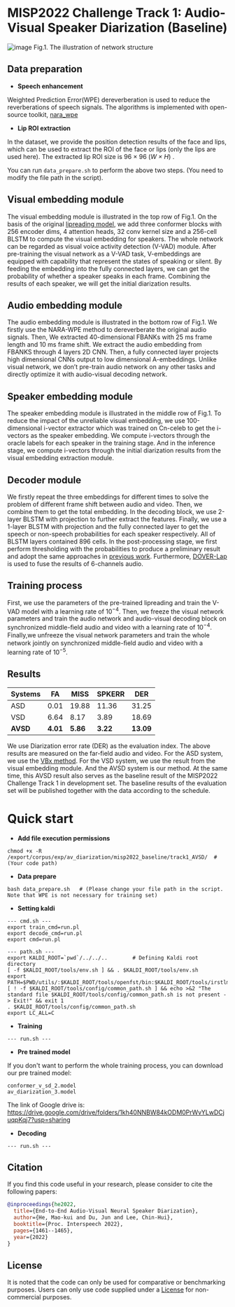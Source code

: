 # MISP2022 Challenge Track 1: Audio-Visual Speaker Diarization (Baseline)
![image](https://user-images.githubusercontent.com/117905504/201367602-b1165b6e-f274-473f-917a-34de27dd8602.png)
Fig.1. The illustration of network structure
## Data preparation
- **Speech enhancement** 

Weighted Prediction Error(WPE) dereverberation is used to reduce the reverberations of speech signals. The algorithms is implemented with open-source toolkit, [nara_wpe](https://github.com/fgnt/nara_wpe)
- **Lip ROI extraction**

In the dataset, we provide the position detection results of the face and lips, which can be used to extract the ROI of the face or lips (only the lips are used here). The extracted lip ROI size is 96 × 96 (*W × H*) .

You can run `data_prepare.sh` to perform the above two steps. (You need to modify the file path in the script).

## Visual embedding module
The visual embedding module is illustrated in the top row of Fig.1. On the basis of the original [lipreading model](https://github.com/mpc001/Lipreading_using_Temporal_Convolutional_Networks), we add three conformer blocks with 256 encoder dims, 4 attention heads, 32 conv kernel size and a 256-cell BLSTM to compute the visual embedding for speakers. The whole network can be regarded as visual voice activity detection (V-VAD) module. After pre-training the visual network as a V-VAD task, V-embeddings are equipped with capability that represent the states of speaking or silent. By feeding the embedding into the fully connected layers, we can get the probability of whether a speaker speaks in each frame. Combining the results of each speaker, we will get the initial diarization results.
## Audio embedding module
The audio embedding module is illustrated in the bottom row of Fig.1. We firstly use the NARA-WPE method to dereverberate the original audio signals. Then, We extracted 40-dimensional FBANKs with 25 ms frame length and 10 ms frame shift. We extract the audio embedding from FBANKS through 4 layers 2D CNN. Then, a fully connected layer projects high dimensional CNNs output to low dimensional A-embeddings. Unlike visual network, we don’t pre-train audio network on any other tasks and directly optimize it with audio-visual decoding network.
## Speaker embedding module
The speaker embedding module is illustrated in the middle row of Fig.1. To reduce the impact of the unreliable visual embedding, we use 100-dimensional i-vector extractor which was trained on Cn-celeb to get the i-vectors as the speaker embedding. We compute i-vectors through the oracle labels for each speaker in the training stage. And in the inference stage, we compute i-vectors through the initial diarization results from the visual embedding extraction module.
## Decoder module
We firstly repeat the three embeddings for different times to solve the problem of different frame shift between audio and video. Then, we combine them to get the total embedding. In the decoding block, we use 2-layer BLSTM with projection to further extract the features. Finally, we use a 1-layer BLSTM with projection and the fully connected layer to get the speech or non-speech probabilities for each speaker respectively. All of BLSTM layers contained 896 cells. In the post-processing stage, we first perform thresholding with the probabilities to produce a preliminary result and adopt the same approaches in [previous work](https://ieeexplore.ieee.org/document/9747067). Furthermore, [DOVER-Lap](https://github.com/desh2608/dover-lap) is used to fuse the results of 6-channels audio.
## Training process
First, we use the parameters of the pre-trained lipreading and train the V-VAD model with a learning rate of 10<sup>−4</sup>. Then, we freeze the visual network
parameters and train the audio network and audio-visual decoding block on synchronized middle-ﬁeld audio and video with a learning rate of 10<sup>−4</sup>. Finally,we unfreeze the visual network parameters and train the whole network jointly on synchronized middle-ﬁeld audio and video with a learning rate of 10<sup>−5</sup>.
## Results

| Systems    |  FA  |  MISS  |  SPKERR  |  DER  |
| -----------|------|--------|----------|-------|
|   ASD      | 0.01 |  19.88 |   11.36  | 31.25 |
|   VSD      | 6.64 |   8.17 |    3.89  | 18.69 |
|   **AVSD**     | **4.01** |   **5.86** |    **3.22**  | **13.09** |

We use Diarization error rate (DER) as the evaluation index. The above results are measured on the far-field audio and video. For the ASD system, we use the [VBx method](https://github.com/BUTSpeechFIT/VBx). For the VSD system, we use the result from the visual embedding module. And the AVSD system is our method. At the same time, this AVSD result also serves as the baseline result of the MISP2022 Challenge Track 1 in development set. The baseline results of the evaluation set will be published together with the data according to the schedule.

# Quick start

- **Add file execution permissions**
```
chmod +x -R /export/corpus/exp/av_diarization/misp2022_baseline/track1_AVSD/  # (Your code path)
```
- **Data prepare**
```
bash data_prepare.sh   # (Please change your file path in the script. Note that WPE is not necessary for training set)
```
- **Setting kaldi**
```
--- cmd.sh ---
export train_cmd=run.pl
export decode_cmd=run.pl
export cmd=run.pl

--- path.sh ---
export KALDI_ROOT=`pwd`/../../..        # Defining Kaldi root directory
[ -f $KALDI_ROOT/tools/env.sh ] && . $KALDI_ROOT/tools/env.sh
export PATH=$PWD/utils/:$KALDI_ROOT/tools/openfst/bin:$KALDI_ROOT/tools/irstlm/bin/:$PWD:$PATH
[ ! -f $KALDI_ROOT/tools/config/common_path.sh ] && echo >&2 "The standard file $KALDI_ROOT/tools/config/common_path.sh is not present -> Exit!" && exit 1
. $KALDI_ROOT/tools/config/common_path.sh
export LC_ALL=C
```
- **Training**
```
--- run.sh ---
```
- **Pre trained model**

If you don't want to perform the whole training process, you can download our pre trained model:
```
conformer_v_sd_2.model
av_diarization_3.model
```
The link of Google drive is: https://drive.google.com/drive/folders/1kh40NNBW84kODM0PrWvYLwDCjuqpKqj7?usp=sharing
- **Decoding**
```
--- run.sh ---
```
## Citation

If you find this code useful in your research, please consider to cite the following papers:

```bibtex
@inproceedings{he2022,
  title={End-to-End Audio-Visual Neural Speaker Diarization},
  author={He, Mao-kui and Du, Jun and Lee, Chin-Hui},
  booktitle={Proc. Interspeech 2022},
  pages={1461--1465},
  year={2022}
}

```

## License

It is noted that the code can only be used for comparative or benchmarking purposes. Users can only use code supplied under a [License](./LICENSE) for non-commercial purposes.
